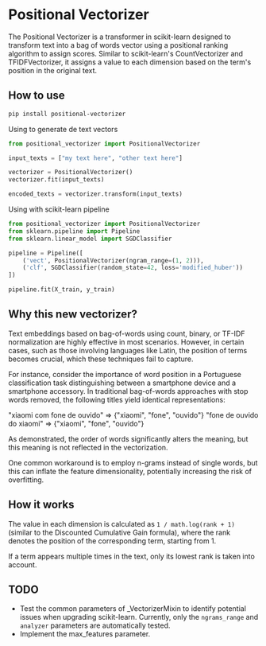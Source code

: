 # Positional Vectorizer

The Positional Vectorizer is a transformer in scikit-learn designed to transform text into a bag of words vector using a positional ranking algorithm to assign scores. Similar to scikit-learn's CountVectorizer and TFIDFVectorizer, it assigns a value to each dimension based on the term's position in the original text.

## How to use

```bash
pip install positional-vectorizer
```

Using to generate de text vectors

```python
from positional_vectorizer import PositionalVectorizer

input_texts = ["my text here", "other text here"]

vectorizer = PositionalVectorizer()
vectorizer.fit(input_texts)

encoded_texts = vectorizer.transform(input_texts)
```

Using with scikit-learn pipeline

```python
from positional_vectorizer import PositionalVectorizer
from sklearn.pipeline import Pipeline
from sklearn.linear_model import SGDClassifier

pipeline = Pipeline([
    ('vect', PositionalVectorizer(ngram_range=(1, 2))),
    ('clf', SGDClassifier(random_state=42, loss='modified_huber'))
])

pipeline.fit(X_train, y_train)
```

## Why this new vectorizer?

Text embeddings based on bag-of-words using count, binary, or TF-IDF normalization are highly effective in most scenarios. However, in certain cases, such as those involving languages like Latin, the position of terms becomes crucial, which these techniques fail to capture.

For instance, consider the importance of word position in a Portuguese classification task distinguishing between a smartphone device and a smartphone accessory. In traditional bag-of-words approaches with stop words removed, the following titles yield identical representations:

"xiaomi com fone de ouvido" => {"xiaomi", "fone", "ouvido"}
"fone de ouvido do xiaomi" => {"xiaomi", "fone", "ouvido"}

As demonstrated, the order of words significantly alters the meaning, but this meaning is not reflected in the vectorization.

One common workaround is to employ n-grams instead of single words, but this can inflate the feature dimensionality, potentially increasing the risk of overfitting.

## How it works

The value in each dimension is calculated as `1 / math.log(rank + 1)` (similar to the Discounted Cumulative Gain formula), where the rank denotes the position of the corresponding term, starting from 1.

If a term appears multiple times in the text, only its lowest rank is taken into account.

## TODO

* Test the common parameters of _VectorizerMixin to identify potential issues when upgrading scikit-learn. Currently, only the `ngrams_range` and `analyzer` parameters are automatically tested.
* Implement the max_features parameter.

